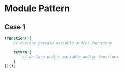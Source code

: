 # Module Pattern

## Case 1

```js
(function(){
    // declare private variable and/or functions

    return {
        // declare public variable and/or functions
    }
})();
```